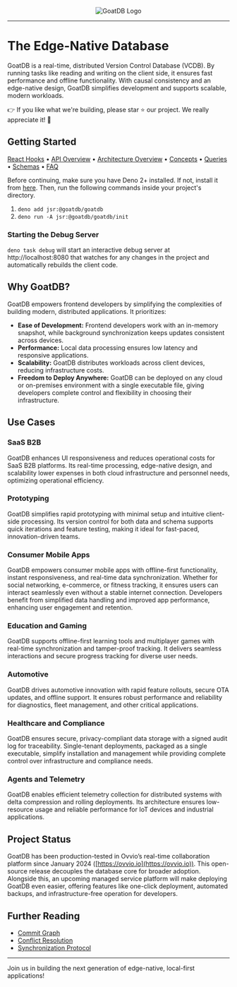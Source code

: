 <p align="center">
  <picture>
    <source media="(prefers-color-scheme: dark)" srcset="https://github.com/user-attachments/assets/4975e49c-e73c-435e-8e10-97adc2c0aaeb">
    <source media="(prefers-color-scheme: light)" srcset="https://github.com/user-attachments/assets/270caf47-3ed8-49d4-b3b9-74a51bd2d6c0">
    <img alt="GoatDB Logo" src="https://github.com/user-attachments/assets/270caf47-3ed8-49d4-b3b9-74a51bd2d6c0">
  </picture>
</p>

---

# The Edge-Native Database

GoatDB is a real-time, distributed Version Control Database (VCDB). By running tasks like reading and writing on the client side, it ensures fast performance and offline functionality. With causal consistency and an edge-native design, GoatDB simplifies development and supports scalable, modern workloads.

👉 If you like what we're building, please star ⭐️ our project. We really appreciate it! 🙏

## Getting Started

[React Hooks](docs/react.md)
• [API Overview](docs/api.md)
• [Architecture Overview](docs/architecture.md)
• [Concepts](docs/concepts.md)
• [Queries](docs/query.md)
• [Schemas](docs/schema.md)
• [FAQ](docs/faq.md)

Before continuing, make sure you have Deno 2+ installed. If not, install it from [here](https://docs.deno.com/runtime/getting_started/installation/). Then, run the following commands inside your project's directory.

1. `deno add jsr:@goatdb/goatdb`
2. `deno run -A jsr:@goatdb/goatdb/init`

### Starting the Debug Server

`deno task debug` will start an interactive debug server at http://localhost:8080 that watches for any changes in the project and automatically rebuilds the client code.

## Why GoatDB?

GoatDB empowers frontend developers by simplifying the complexities of building modern, distributed applications. It prioritizes:

- **Ease of Development:** Frontend developers work with an in-memory snapshot, while background synchronization keeps updates consistent across devices.
- **Performance:** Local data processing ensures low latency and responsive applications.
- **Scalability:** GoatDB distributes workloads across client devices, reducing infrastructure costs.
- **Freedom to Deploy Anywhere:** GoatDB can be deployed on any cloud or on-premises environment with a single executable file, giving developers complete control and flexibility in choosing their infrastructure.

## Use Cases

### SaaS B2B

GoatDB enhances UI responsiveness and reduces operational costs for SaaS B2B platforms. Its real-time processing, edge-native design, and scalability lower expenses in both cloud infrastructure and personnel needs, optimizing operational efficiency.

### Prototyping

GoatDB simplifies rapid prototyping with minimal setup and intuitive client-side processing. Its version control for both data and schema supports quick iterations and feature testing, making it ideal for fast-paced, innovation-driven teams.

### Consumer Mobile Apps

GoatDB empowers consumer mobile apps with offline-first functionality, instant responsiveness, and real-time data synchronization. Whether for social networking, e-commerce, or fitness tracking, it ensures users can interact seamlessly even without a stable internet connection. Developers benefit from simplified data handling and improved app performance, enhancing user engagement and retention.

### Education and Gaming

GoatDB supports offline-first learning tools and multiplayer games with real-time synchronization and tamper-proof tracking. It delivers seamless interactions and secure progress tracking for diverse user needs.

### Automotive

GoatDB drives automotive innovation with rapid feature rollouts, secure OTA updates, and offline support. It ensures robust performance and reliability for diagnostics, fleet management, and other critical applications.

### Healthcare and Compliance

GoatDB ensures secure, privacy-compliant data storage with a signed audit log for traceability. Single-tenant deployments, packaged as a single executable, simplify installation and management while providing complete control over infrastructure and compliance needs.

### Agents and Telemetry

GoatDB enables efficient telemetry collection for distributed systems with delta compression and rolling deployments. Its architecture ensures low-resource usage and reliable performance for IoT devices and industrial applications.

## Project Status

GoatDB has been production-tested in Ovvio’s real-time collaboration platform since January 2024 ([https://ovvio.io](https://ovvio.io)). This open-source release decouples the database core for broader adoption. Alongside this, an upcoming managed service platform will make deploying GoatDB even easier, offering features like one-click deployment, automated backups, and infrastructure-free operation for developers.

## Further Reading

- [Commit Graph](docs/commit-graph.md)
- [Conflict Resolution](docs/conflict-resolution.md)
- [Synchronization Protocol](docs/sync.md)

---

Join us in building the next generation of edge-native, local-first applications!
